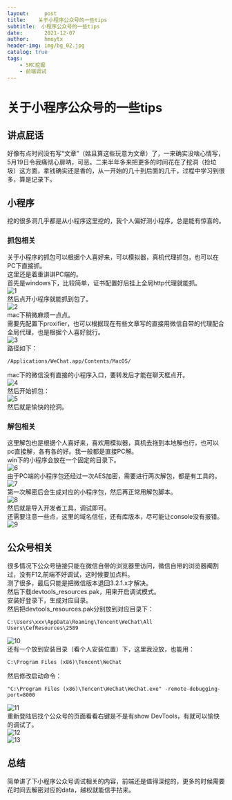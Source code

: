 ```yaml
---
layout:     post
title:    关于小程序公众号的一些tips
subtitle:  小程序公众号的一些tips
date:       2021-12-07
author:     hmoytx
header-img: img/bg_02.jpg
catalog: true
tags:
    - SRC挖掘
    - 前端调试
---
```

# 关于小程序公众号的一些tips

## 讲点屁话
好像有点时间没有写“文章”（姑且算这些玩意为文章）了，一来确实没啥心情写，5月19日令我痛彻心扉呐，可恶。二来半年多来把更多的时间花在了挖洞（捡垃圾）这方面，拿钱确实还是香的，从一开始的几十到后面的几千，过程中学习到很多，算是记录下。  

## 小程序
挖的很多洞几乎都是从小程序这里挖的，我个人偏好测小程序，总是能有惊喜的。  
### 抓包相关
关于小程序的抓包可以根据个人喜好来，可以模拟器，真机代理抓包，也可以在PC下直接抓。  
这里还是着重讲讲PC端的。  
首先是windows下，比较简单，证书配置好后挂上全局http代理就能抓。  
![1](/img/211207_winproxy.png)  
然后点开小程序就能抓到包了。  
![2](/img/211207_winburp.png)  
mac下稍微麻烦一点点。   
需要先配置下proxifier，也可以根据现在有些文章写的直接用微信自带的代理配合全局代理，也是根据个人喜好就行。  
![3](/img/211207_macproxy.png)  
路径如下：   
```
/Applications/WeChat.app/Contents/MacOS/
```   
mac下的微信没有直接的小程序入口，要转发后才能在聊天框点开。  
![4](/img/211207_macwechat.png)  
然后开始抓包：  
![5](/img/211207_macburp.png)  
然后就是愉快的挖洞。  

### 解包相关
这里解包也是根据个人喜好来，喜欢用模拟器，真机去拖到本地解也行，也可以pc直接解，各有各的好。我一般都是直接PC解。  
win下的小程序会放在一个固定的目录下。  
![6](/img/211207_winpath.png)  
由于PC端的小程序包还经过一次AES加密，需要进行两次解包，都是有工具的。   
![7](/img/211207_winunpack1.png)  
第一次解密后会生成对应的小程序包，然后再正常用解包脚本。  
![8](/img/211207_winunpack2.png)  
然后就是导入开发者工具，调试即可。  
还需要注意一些点，这里的域名信任，还有库版本，尽可能让console没有报错。  
![9](/img/211207_devtools.png)  



## 公众号相关
很多情况下公众号链接只能在微信自带的浏览器里访问，微信自带的浏览器阉割过，没有F12,前端不好调试，这时候要加点料。  
测了很多，最后只能是把微信版本退回3.2.1.x才解决。  
然后下载devtools_resources.pak，用来开启调试模式。   
安装好登录下，生成对应目录。  
然后把devtools_resources.pak分别放到对应目录下：  
```
C:\Users\xxx\AppData\Roaming\Tencent\WeChat\All Users\CefResources\2589
```
![10](/img/211207_pak1.png)  
还有一个放到安装目录（看个人安装位置）下，这里我没放，也能用：  
```
C:\Program Files (x86)\Tencent\WeChat
```
然后修改启动命令：  
```
"C:\Program Files (x86)\Tencent\WeChat\WeChat.exe" -remote-debugging-port=8000
```
![11](/img/211207_wechatstart.png)   
重新登陆后找个公众号的页面看看右键是不是有show DevTools，有就可以愉快的调试了。  
![12](/img/211207_showdev.png)   
![13](/img/211207_dev.png)   

 

## 总结
简单讲了下小程序公众号调试相关的内容，前端还是值得深挖的，更多的时候需要花时间去解密对应的data，越权就能信手拈来。  



